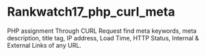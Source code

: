 # Rankwatch17_php_curl_meta
PHP assignment
Through CURL Request find meta keywords, meta description, title tag, IP address, Load
Time, HTTP Status, Internal & External Links of any URL.
